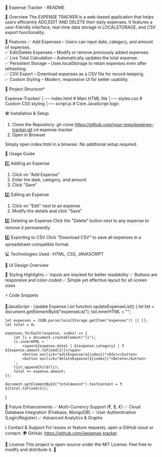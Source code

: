 📌 Expense Tracker - README 

📖 Overview
The EXPENSE TRACKER is a web-based application that helps users efficiently ADD,EDIT AND DELETE their daily expenses. It features a user-friendly interface, real-time data storage in LOCALSTORAGE, and CSV export functionality.  

🚀 Features
✅ Add Expenses – Users can input date, category, and amount of expenses.  
✅ Edit/Delete Expenses – Modify or remove previously added expenses.  
✅ Live Total Calculation – Automatically updates the total expense.  
✅ Persistent Storage – Uses localStorage to retain expenses even after refreshing.  
✅ CSV Export – Download expenses as a CSV file for record-keeping.  
✅ Custom Styling – Modern, responsive UI for better usability.  

📂 Project Structure*

Expense-Tracker/ │── index.html         # Main HTML file 
                 │── styles.css         # Custom CSS styling 
                 │── script.js          # Core JavaScript logic 

🛠 Installation & Setup

 1. Clone the Repository: git clone https://github.com/your-repo/expense-tracker.git
                          cd expense-tracker
 2. Open in Browser
 
 Simply open index.html in a browser. No additional setup required.


📜 Usage Guide

1️⃣ Adding an Expense
1. Click on "Add Expense"
2. Enter the date, category, and amount
3. Click "Save"

2️⃣ Editing an Expense
1. Click on "Edit" next to an expense
2. Modify the details and click "Save"

3️⃣ Deleting an Expense
Click the "Delete" button next to any expense to remove it permanently.

4️⃣ Exporting to CSV
Click "Download CSV" to save all expenses in a spreadsheet-compatible format.


💻 Technologies Used : HTML, CSS, JAVASCRIPT


🎨 UI Design Overview

📌 Styling Highlights
✅ Inputs are stacked for better readability
✅ Buttons are responsive and color-coded
✅ Simple yet effective layout for all screen sizes

⚡ Code Snippets

🔹JavaScript - Update Expense List
  function updateExpenseList() {
    let list = document.getElementById("expenseList");
    list.innerHTML = "";

    let expenses = JSON.parse(localStorage.getItem("expenses")) || [];
    let total = 0;

    expenses.forEach((expense, index) => {
        let li = document.createElement("li");
        li.innerHTML = `
            <span>${expense.date} | ${expense.category} | ₹${expense.amount.toFixed(2)}</span>
            <button onclick="editExpense(${index})">Edit</button>
            <button onclick="deleteExpense(${index})">Delete</button>
        `;
        list.appendChild(li);
        total += expense.amount;
    });

    document.getElementById("totalAmount").textContent = ₹${total.toFixed(2)};
}

📌 Future Enhancements
✅ Multi-Currency Support (₹, $, €)
✅ Cloud Database Integration (Firebase, MongoDB)
✅ User Authentication (Login/Register)
✅ Advanced Analytics & Graphs

📞 Contact & Support
For issues or feature requests, open a GitHub issue or contact:
🌍 GitHub: https://github.com//expense-tracker

📜 License
This project is open-source under the MIT License. Feel free to modify and distribute it. 🚀
